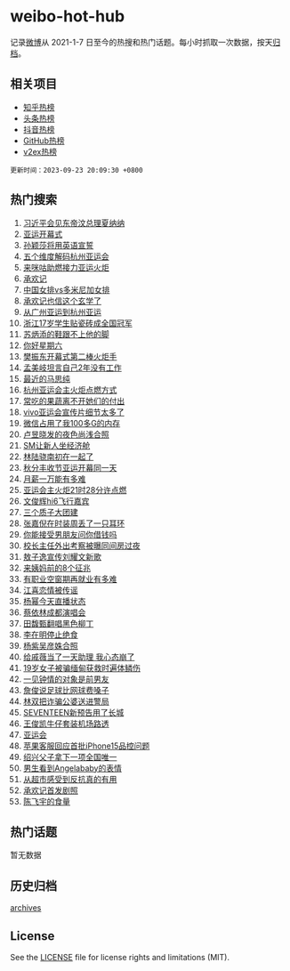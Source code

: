 # weibo-hot-hub

记录[微博](https://www.weibo.com)从 2021-1-7 日至今的热搜和热门话题。每小时抓取一次数据，按天[归档](archives)。

## 相关项目

- [知乎热榜](https://github.com/lonnyzhang423/zhihu-hot-hub)
- [头条热榜](https://github.com/lonnyzhang423/toutiao-hot-hub)
- [抖音热榜](https://github.com/lonnyzhang423/douyin-hot-hub)
- [GitHub热榜](https://github.com/lonnyzhang423/github-hot-hub)
- [v2ex热榜](https://github.com/lonnyzhang423/v2ex-hot-hub)


`更新时间：2023-09-23 20:09:30 +0800`

## 热门搜索

1. [习近平会见东帝汶总理夏纳纳](https://m.weibo.cn/search?containerid=100103type%3D1%26t%3D10%26q%3D%23%E4%B9%A0%E8%BF%91%E5%B9%B3%E4%BC%9A%E8%A7%81%E4%B8%9C%E5%B8%9D%E6%B1%B6%E6%80%BB%E7%90%86%E5%A4%8F%E7%BA%B3%E7%BA%B3%23&stream_entry_id=51&isnewpage=1&extparam=seat%3D1%26q%3D%2523%25E4%25B9%25A0%25E8%25BF%2591%25E5%25B9%25B3%25E4%25BC%259A%25E8%25A7%2581%25E4%25B8%259C%25E5%25B8%259D%25E6%25B1%25B6%25E6%2580%25BB%25E7%2590%2586%25E5%25A4%258F%25E7%25BA%25B3%25E7%25BA%25B3%2523%26dgr%3D0%26filter_type%3Drealtimehot%26pos%3D0%26c_type%3D51%26stream_entry_id%3D51%26cate%3D10103%26display_time%3D1695470964%26pre_seqid%3D169547096474108171144)
1. [亚运开幕式](https://m.weibo.cn/search?containerid=100103type%3D1%26t%3D10%26q%3D%23%E4%BA%9A%E8%BF%90%E5%BC%80%E5%B9%95%E5%BC%8F%23&stream_entry_id=31&isnewpage=1&extparam=seat%3D1%26q%3D%2523%25E4%25BA%259A%25E8%25BF%2590%25E5%25BC%2580%25E5%25B9%2595%25E5%25BC%258F%2523%26dgr%3D0%26flag%3D4%26c_type%3D31%26realpos%3D1%26cate%3D5001%26filter_type%3Drealtimehot%26pos%3D0%26lcate%3D5001%26band_rank%3D1%26stream_entry_id%3D31%26display_time%3D1695470964%26pre_seqid%3D169547096474108171144)
1. [孙颖莎将用英语宣誓](https://m.weibo.cn/search?containerid=100103type%3D1%26t%3D10%26q%3D%23%E5%AD%99%E9%A2%96%E8%8E%8E%E5%B0%86%E7%94%A8%E8%8B%B1%E8%AF%AD%E5%AE%A3%E8%AA%93%23&stream_entry_id=31&isnewpage=1&extparam=seat%3D1%26q%3D%2523%25E5%25AD%2599%25E9%25A2%2596%25E8%258E%258E%25E5%25B0%2586%25E7%2594%25A8%25E8%258B%25B1%25E8%25AF%25AD%25E5%25AE%25A3%25E8%25AA%2593%2523%26dgr%3D0%26flag%3D2%26c_type%3D31%26realpos%3D2%26cate%3D5001%26filter_type%3Drealtimehot%26pos%3D1%26lcate%3D5001%26band_rank%3D2%26stream_entry_id%3D31%26display_time%3D1695470964%26pre_seqid%3D169547096474108171144)
1. [五个维度解码杭州亚运会](https://m.weibo.cn/search?containerid=100103type%3D1%26t%3D10%26q%3D%23%E4%BA%94%E4%B8%AA%E7%BB%B4%E5%BA%A6%E8%A7%A3%E7%A0%81%E6%9D%AD%E5%B7%9E%E4%BA%9A%E8%BF%90%E4%BC%9A%23&stream_entry_id=31&isnewpage=1&extparam=seat%3D1%26q%3D%2523%25E4%25BA%2594%25E4%25B8%25AA%25E7%25BB%25B4%25E5%25BA%25A6%25E8%25A7%25A3%25E7%25A0%2581%25E6%259D%25AD%25E5%25B7%259E%25E4%25BA%259A%25E8%25BF%2590%25E4%25BC%259A%2523%26dgr%3D0%26flag%3D0%26c_type%3D31%26realpos%3D3%26cate%3D5001%26filter_type%3Drealtimehot%26pos%3D2%26lcate%3D5001%26band_rank%3D3%26stream_entry_id%3D31%26display_time%3D1695470964%26pre_seqid%3D169547096474108171144)
1. [来咪咕助燃接力亚运火炬](https://m.weibo.cn/search?containerid=100103type%3D1%26t%3D10%26q%3D%23%E6%9D%A5%E5%92%AA%E5%92%95%E5%8A%A9%E7%87%83%E6%8E%A5%E5%8A%9B%E4%BA%9A%E8%BF%90%E7%81%AB%E7%82%AC%23&stream_entry_id=31&isnewpage=1&extparam=seat%3D1%26q%3D%2523%25E6%259D%25A5%25E5%2592%25AA%25E5%2592%2595%25E5%258A%25A9%25E7%2587%2583%25E6%258E%25A5%25E5%258A%259B%25E4%25BA%259A%25E8%25BF%2590%25E7%2581%25AB%25E7%2582%25AC%2523%26is_ad_pos%3D1%26adid%3D205138%26c_type%3D31%26band_rank%3D4%26cate%3D5001%26dgr%3D0%26stream_entry_id%3D31%26pos%3D3%26topic_ad%3D1%26filter_type%3Drealtimehot%26lcate%3D5001%26display_time%3D1695470964%26pre_seqid%3D169547096474108171144)
1. [承欢记](https://m.weibo.cn/search?containerid=100103type%3D1%26t%3D10%26q%3D%23%E6%89%BF%E6%AC%A2%E8%AE%B0%23&stream_entry_id=31&isnewpage=1&extparam=seat%3D1%26q%3D%2523%25E6%2589%25BF%25E6%25AC%25A2%25E8%25AE%25B0%2523%26dgr%3D0%26flag%3D0%26c_type%3D31%26realpos%3D4%26cate%3D5001%26filter_type%3Drealtimehot%26pos%3D4%26lcate%3D5001%26band_rank%3D4%26stream_entry_id%3D31%26display_time%3D1695470964%26pre_seqid%3D169547096474108171144)
1. [中国女排vs多米尼加女排](https://m.weibo.cn/search?containerid=100103type%3D1%26t%3D10%26q%3D%23%E4%B8%AD%E5%9B%BD%E5%A5%B3%E6%8E%92vs%E5%A4%9A%E7%B1%B3%E5%B0%BC%E5%8A%A0%E5%A5%B3%E6%8E%92%23&stream_entry_id=31&isnewpage=1&extparam=seat%3D1%26q%3D%2523%25E4%25B8%25AD%25E5%259B%25BD%25E5%25A5%25B3%25E6%258E%2592vs%25E5%25A4%259A%25E7%25B1%25B3%25E5%25B0%25BC%25E5%258A%25A0%25E5%25A5%25B3%25E6%258E%2592%2523%26dgr%3D0%26flag%3D1%26c_type%3D31%26realpos%3D5%26cate%3D5001%26filter_type%3Drealtimehot%26pos%3D5%26lcate%3D5001%26band_rank%3D5%26stream_entry_id%3D31%26display_time%3D1695470964%26pre_seqid%3D169547096474108171144)
1. [承欢记也信这个玄学了](https://m.weibo.cn/search?containerid=100103type%3D1%26t%3D10%26q%3D%23%E6%89%BF%E6%AC%A2%E8%AE%B0%E4%B9%9F%E4%BF%A1%E8%BF%99%E4%B8%AA%E7%8E%84%E5%AD%A6%E4%BA%86%23&stream_entry_id=31&isnewpage=1&extparam=seat%3D1%26q%3D%2523%25E6%2589%25BF%25E6%25AC%25A2%25E8%25AE%25B0%25E4%25B9%259F%25E4%25BF%25A1%25E8%25BF%2599%25E4%25B8%25AA%25E7%258E%2584%25E5%25AD%25A6%25E4%25BA%2586%2523%26dgr%3D0%26flag%3D1%26c_type%3D31%26realpos%3D6%26cate%3D5001%26filter_type%3Drealtimehot%26pos%3D6%26lcate%3D5001%26band_rank%3D6%26stream_entry_id%3D31%26display_time%3D1695470964%26pre_seqid%3D169547096474108171144)
1. [从广州亚运到杭州亚运](https://m.weibo.cn/search?containerid=100103type%3D1%26t%3D10%26q%3D%23%E4%BB%8E%E5%B9%BF%E5%B7%9E%E4%BA%9A%E8%BF%90%E5%88%B0%E6%9D%AD%E5%B7%9E%E4%BA%9A%E8%BF%90%23&stream_entry_id=31&isnewpage=1&extparam=seat%3D1%26q%3D%2523%25E4%25BB%258E%25E5%25B9%25BF%25E5%25B7%259E%25E4%25BA%259A%25E8%25BF%2590%25E5%2588%25B0%25E6%259D%25AD%25E5%25B7%259E%25E4%25BA%259A%25E8%25BF%2590%2523%26is_ad_pos%3D1%26adid%3D204709%26c_type%3D31%26band_rank%3D7%26cate%3D5001%26dgr%3D0%26stream_entry_id%3D31%26pos%3D7%26topic_ad%3D1%26filter_type%3Drealtimehot%26lcate%3D5001%26display_time%3D1695470964%26pre_seqid%3D169547096474108171144)
1. [浙江17岁学生贴瓷砖成全国冠军](https://m.weibo.cn/search?containerid=100103type%3D1%26t%3D10%26q%3D%23%E6%B5%99%E6%B1%9F17%E5%B2%81%E5%AD%A6%E7%94%9F%E8%B4%B4%E7%93%B7%E7%A0%96%E6%88%90%E5%85%A8%E5%9B%BD%E5%86%A0%E5%86%9B%23&stream_entry_id=31&isnewpage=1&extparam=seat%3D1%26q%3D%2523%25E6%25B5%2599%25E6%25B1%259F17%25E5%25B2%2581%25E5%25AD%25A6%25E7%2594%259F%25E8%25B4%25B4%25E7%2593%25B7%25E7%25A0%2596%25E6%2588%2590%25E5%2585%25A8%25E5%259B%25BD%25E5%2586%25A0%25E5%2586%259B%2523%26dgr%3D0%26flag%3D32768%26c_type%3D31%26realpos%3D7%26cate%3D5001%26filter_type%3Drealtimehot%26pos%3D8%26lcate%3D5001%26band_rank%3D7%26stream_entry_id%3D31%26display_time%3D1695470964%26pre_seqid%3D169547096474108171144)
1. [苏炳添的鞋跟不上他的脚](https://m.weibo.cn/search?containerid=100103type%3D1%26t%3D10%26q%3D%23%E8%8B%8F%E7%82%B3%E6%B7%BB%E7%9A%84%E9%9E%8B%E8%B7%9F%E4%B8%8D%E4%B8%8A%E4%BB%96%E7%9A%84%E8%84%9A%23&stream_entry_id=31&isnewpage=1&extparam=seat%3D1%26q%3D%2523%25E8%258B%258F%25E7%2582%25B3%25E6%25B7%25BB%25E7%259A%2584%25E9%259E%258B%25E8%25B7%259F%25E4%25B8%258D%25E4%25B8%258A%25E4%25BB%2596%25E7%259A%2584%25E8%2584%259A%2523%26dgr%3D0%26flag%3D0%26c_type%3D31%26realpos%3D8%26cate%3D5001%26filter_type%3Drealtimehot%26pos%3D9%26lcate%3D5001%26band_rank%3D8%26stream_entry_id%3D31%26display_time%3D1695470964%26pre_seqid%3D169547096474108171144)
1. [你好星期六](https://m.weibo.cn/search?containerid=100103type%3D1%26t%3D10%26q%3D%E4%BD%A0%E5%A5%BD%E6%98%9F%E6%9C%9F%E5%85%AD&stream_entry_id=31&isnewpage=1&extparam=seat%3D1%26q%3D%25E4%25BD%25A0%25E5%25A5%25BD%25E6%2598%259F%25E6%259C%259F%25E5%2585%25AD%26dgr%3D0%26flag%3D1%26c_type%3D31%26realpos%3D9%26cate%3D5001%26filter_type%3Drealtimehot%26pos%3D10%26lcate%3D5001%26band_rank%3D9%26stream_entry_id%3D31%26display_time%3D1695470964%26pre_seqid%3D169547096474108171144)
1. [樊振东开幕式第二棒火炬手](https://m.weibo.cn/search?containerid=100103type%3D1%26t%3D10%26q%3D%23%E6%A8%8A%E6%8C%AF%E4%B8%9C%E5%BC%80%E5%B9%95%E5%BC%8F%E7%AC%AC%E4%BA%8C%E6%A3%92%E7%81%AB%E7%82%AC%E6%89%8B%23&stream_entry_id=31&isnewpage=1&extparam=seat%3D1%26q%3D%2523%25E6%25A8%258A%25E6%258C%25AF%25E4%25B8%259C%25E5%25BC%2580%25E5%25B9%2595%25E5%25BC%258F%25E7%25AC%25AC%25E4%25BA%258C%25E6%25A3%2592%25E7%2581%25AB%25E7%2582%25AC%25E6%2589%258B%2523%26dgr%3D0%26flag%3D0%26c_type%3D31%26realpos%3D10%26cate%3D5001%26filter_type%3Drealtimehot%26pos%3D11%26lcate%3D5001%26band_rank%3D10%26stream_entry_id%3D31%26display_time%3D1695470964%26pre_seqid%3D169547096474108171144)
1. [孟美岐坦言自己2年没有工作](https://m.weibo.cn/search?containerid=100103type%3D1%26t%3D10%26q%3D%23%E5%AD%9F%E7%BE%8E%E5%B2%90%E5%9D%A6%E8%A8%80%E8%87%AA%E5%B7%B12%E5%B9%B4%E6%B2%A1%E6%9C%89%E5%B7%A5%E4%BD%9C%23&stream_entry_id=31&isnewpage=1&extparam=seat%3D1%26q%3D%2523%25E5%25AD%259F%25E7%25BE%258E%25E5%25B2%2590%25E5%259D%25A6%25E8%25A8%2580%25E8%2587%25AA%25E5%25B7%25B12%25E5%25B9%25B4%25E6%25B2%25A1%25E6%259C%2589%25E5%25B7%25A5%25E4%25BD%259C%2523%26dgr%3D0%26flag%3D2%26c_type%3D31%26realpos%3D11%26cate%3D5001%26filter_type%3Drealtimehot%26pos%3D12%26lcate%3D5001%26band_rank%3D11%26stream_entry_id%3D31%26display_time%3D1695470964%26pre_seqid%3D169547096474108171144)
1. [最近的马思纯](https://m.weibo.cn/search?containerid=100103type%3D1%26t%3D10%26q%3D%23%E6%9C%80%E8%BF%91%E7%9A%84%E9%A9%AC%E6%80%9D%E7%BA%AF%23&stream_entry_id=31&isnewpage=1&extparam=seat%3D1%26q%3D%2523%25E6%259C%2580%25E8%25BF%2591%25E7%259A%2584%25E9%25A9%25AC%25E6%2580%259D%25E7%25BA%25AF%2523%26dgr%3D0%26flag%3D1%26c_type%3D31%26realpos%3D12%26cate%3D5001%26filter_type%3Drealtimehot%26pos%3D13%26lcate%3D5001%26band_rank%3D12%26stream_entry_id%3D31%26display_time%3D1695470964%26pre_seqid%3D169547096474108171144)
1. [杭州亚运会主火炬点燃方式](https://m.weibo.cn/search?containerid=100103type%3D1%26t%3D10%26q%3D%23%E6%9D%AD%E5%B7%9E%E4%BA%9A%E8%BF%90%E4%BC%9A%E4%B8%BB%E7%81%AB%E7%82%AC%E7%82%B9%E7%87%83%E6%96%B9%E5%BC%8F%23&stream_entry_id=31&isnewpage=1&extparam=seat%3D1%26q%3D%2523%25E6%259D%25AD%25E5%25B7%259E%25E4%25BA%259A%25E8%25BF%2590%25E4%25BC%259A%25E4%25B8%25BB%25E7%2581%25AB%25E7%2582%25AC%25E7%2582%25B9%25E7%2587%2583%25E6%2596%25B9%25E5%25BC%258F%2523%26dgr%3D0%26flag%3D0%26c_type%3D31%26realpos%3D13%26cate%3D5001%26filter_type%3Drealtimehot%26pos%3D14%26lcate%3D5001%26band_rank%3D13%26stream_entry_id%3D31%26display_time%3D1695470964%26pre_seqid%3D169547096474108171144)
1. [常吃的果蔬离不开她们的付出](https://m.weibo.cn/search?containerid=100103type%3D1%26t%3D10%26q%3D%23%E5%B8%B8%E5%90%83%E7%9A%84%E6%9E%9C%E8%94%AC%E7%A6%BB%E4%B8%8D%E5%BC%80%E5%A5%B9%E4%BB%AC%E7%9A%84%E4%BB%98%E5%87%BA%23&stream_entry_id=31&isnewpage=1&extparam=seat%3D1%26q%3D%2523%25E5%25B8%25B8%25E5%2590%2583%25E7%259A%2584%25E6%259E%259C%25E8%2594%25AC%25E7%25A6%25BB%25E4%25B8%258D%25E5%25BC%2580%25E5%25A5%25B9%25E4%25BB%25AC%25E7%259A%2584%25E4%25BB%2598%25E5%2587%25BA%2523%26dgr%3D0%26flag%3D32768%26c_type%3D31%26realpos%3D14%26cate%3D5001%26filter_type%3Drealtimehot%26pos%3D15%26lcate%3D5001%26band_rank%3D14%26stream_entry_id%3D31%26display_time%3D1695470964%26pre_seqid%3D169547096474108171144)
1. [vivo亚运会宣传片细节太多了](https://m.weibo.cn/search?containerid=100103type%3D1%26t%3D10%26q%3D%23vivo%E4%BA%9A%E8%BF%90%E4%BC%9A%E5%AE%A3%E4%BC%A0%E7%89%87%E7%BB%86%E8%8A%82%E5%A4%AA%E5%A4%9A%E4%BA%86%23&stream_entry_id=31&isnewpage=1&extparam=seat%3D1%26q%3D%2523vivo%25E4%25BA%259A%25E8%25BF%2590%25E4%25BC%259A%25E5%25AE%25A3%25E4%25BC%25A0%25E7%2589%2587%25E7%25BB%2586%25E8%258A%2582%25E5%25A4%25AA%25E5%25A4%259A%25E4%25BA%2586%2523%26dgr%3D0%26flag%3D0%26adid%3D205442%26c_type%3D31%26realpos%3D15%26cate%3D5001%26filter_type%3Drealtimehot%26pos%3D16%26lcate%3D5001%26band_rank%3D15%26stream_entry_id%3D31%26display_time%3D1695470964%26pre_seqid%3D169547096474108171144)
1. [微信占用了我100多G的内存](https://m.weibo.cn/search?containerid=100103type%3D1%26t%3D10%26q%3D%23%E5%BE%AE%E4%BF%A1%E5%8D%A0%E7%94%A8%E4%BA%86%E6%88%91100%E5%A4%9AG%E7%9A%84%E5%86%85%E5%AD%98%23&stream_entry_id=31&isnewpage=1&extparam=seat%3D1%26q%3D%2523%25E5%25BE%25AE%25E4%25BF%25A1%25E5%258D%25A0%25E7%2594%25A8%25E4%25BA%2586%25E6%2588%2591100%25E5%25A4%259AG%25E7%259A%2584%25E5%2586%2585%25E5%25AD%2598%2523%26dgr%3D0%26flag%3D0%26c_type%3D31%26realpos%3D16%26cate%3D5001%26filter_type%3Drealtimehot%26pos%3D17%26lcate%3D5001%26band_rank%3D16%26stream_entry_id%3D31%26display_time%3D1695470964%26pre_seqid%3D169547096474108171144)
1. [卢昱晓发的夜色尚浅合照](https://m.weibo.cn/search?containerid=100103type%3D1%26t%3D10%26q%3D%E5%8D%A2%E6%98%B1%E6%99%93%E5%8F%91%E7%9A%84%E5%A4%9C%E8%89%B2%E5%B0%9A%E6%B5%85%E5%90%88%E7%85%A7&stream_entry_id=31&isnewpage=1&extparam=seat%3D1%26q%3D%25E5%258D%25A2%25E6%2598%25B1%25E6%2599%2593%25E5%258F%2591%25E7%259A%2584%25E5%25A4%259C%25E8%2589%25B2%25E5%25B0%259A%25E6%25B5%2585%25E5%2590%2588%25E7%2585%25A7%26dgr%3D0%26flag%3D1%26c_type%3D31%26realpos%3D17%26cate%3D5001%26filter_type%3Drealtimehot%26pos%3D18%26lcate%3D5001%26band_rank%3D17%26stream_entry_id%3D31%26display_time%3D1695470964%26pre_seqid%3D169547096474108171144)
1. [SM让新人坐经济舱](https://m.weibo.cn/search?containerid=100103type%3D1%26t%3D10%26q%3D%23SM%E8%AE%A9%E6%96%B0%E4%BA%BA%E5%9D%90%E7%BB%8F%E6%B5%8E%E8%88%B1%23&stream_entry_id=31&isnewpage=1&extparam=seat%3D1%26q%3D%2523SM%25E8%25AE%25A9%25E6%2596%25B0%25E4%25BA%25BA%25E5%259D%2590%25E7%25BB%258F%25E6%25B5%258E%25E8%2588%25B1%2523%26dgr%3D0%26flag%3D2%26c_type%3D31%26realpos%3D18%26cate%3D5001%26filter_type%3Drealtimehot%26pos%3D19%26lcate%3D5001%26band_rank%3D18%26stream_entry_id%3D31%26display_time%3D1695470964%26pre_seqid%3D169547096474108171144)
1. [林陆骁南初在一起了](https://m.weibo.cn/search?containerid=100103type%3D1%26t%3D10%26q%3D%23%E6%9E%97%E9%99%86%E9%AA%81%E5%8D%97%E5%88%9D%E5%9C%A8%E4%B8%80%E8%B5%B7%E4%BA%86%23&stream_entry_id=31&isnewpage=1&extparam=seat%3D1%26q%3D%2523%25E6%259E%2597%25E9%2599%2586%25E9%25AA%2581%25E5%258D%2597%25E5%2588%259D%25E5%259C%25A8%25E4%25B8%2580%25E8%25B5%25B7%25E4%25BA%2586%2523%26dgr%3D0%26flag%3D1%26c_type%3D31%26realpos%3D19%26cate%3D5001%26filter_type%3Drealtimehot%26pos%3D20%26lcate%3D5001%26band_rank%3D19%26stream_entry_id%3D31%26display_time%3D1695470964%26pre_seqid%3D169547096474108171144)
1. [秋分丰收节亚运开幕同一天](https://m.weibo.cn/search?containerid=100103type%3D1%26t%3D10%26q%3D%23%E7%A7%8B%E5%88%86%E4%B8%B0%E6%94%B6%E8%8A%82%E4%BA%9A%E8%BF%90%E5%BC%80%E5%B9%95%E5%90%8C%E4%B8%80%E5%A4%A9%23&stream_entry_id=31&isnewpage=1&extparam=seat%3D1%26q%3D%2523%25E7%25A7%258B%25E5%2588%2586%25E4%25B8%25B0%25E6%2594%25B6%25E8%258A%2582%25E4%25BA%259A%25E8%25BF%2590%25E5%25BC%2580%25E5%25B9%2595%25E5%2590%258C%25E4%25B8%2580%25E5%25A4%25A9%2523%26dgr%3D0%26flag%3D0%26c_type%3D31%26realpos%3D20%26cate%3D5001%26filter_type%3Drealtimehot%26pos%3D21%26lcate%3D5001%26band_rank%3D20%26stream_entry_id%3D31%26display_time%3D1695470964%26pre_seqid%3D169547096474108171144)
1. [月薪一万能有多难](https://m.weibo.cn/search?containerid=100103type%3D1%26t%3D10%26q%3D%23%E6%9C%88%E8%96%AA%E4%B8%80%E4%B8%87%E8%83%BD%E6%9C%89%E5%A4%9A%E9%9A%BE%23&stream_entry_id=31&isnewpage=1&extparam=seat%3D1%26q%3D%2523%25E6%259C%2588%25E8%2596%25AA%25E4%25B8%2580%25E4%25B8%2587%25E8%2583%25BD%25E6%259C%2589%25E5%25A4%259A%25E9%259A%25BE%2523%26dgr%3D0%26flag%3D0%26c_type%3D31%26realpos%3D21%26cate%3D5001%26filter_type%3Drealtimehot%26pos%3D22%26lcate%3D5001%26band_rank%3D21%26stream_entry_id%3D31%26display_time%3D1695470964%26pre_seqid%3D169547096474108171144)
1. [亚运会主火炬21时28分许点燃](https://m.weibo.cn/search?containerid=100103type%3D1%26t%3D10%26q%3D%23%E4%BA%9A%E8%BF%90%E4%BC%9A%E4%B8%BB%E7%81%AB%E7%82%AC21%E6%97%B628%E5%88%86%E8%AE%B8%E7%82%B9%E7%87%83%23&stream_entry_id=31&isnewpage=1&extparam=seat%3D1%26q%3D%2523%25E4%25BA%259A%25E8%25BF%2590%25E4%25BC%259A%25E4%25B8%25BB%25E7%2581%25AB%25E7%2582%25AC21%25E6%2597%25B628%25E5%2588%2586%25E8%25AE%25B8%25E7%2582%25B9%25E7%2587%2583%2523%26dgr%3D0%26flag%3D0%26c_type%3D31%26realpos%3D22%26cate%3D5001%26filter_type%3Drealtimehot%26pos%3D23%26lcate%3D5001%26band_rank%3D22%26stream_entry_id%3D31%26display_time%3D1695470964%26pre_seqid%3D169547096474108171144)
1. [文俊辉hi6飞行嘉宾](https://m.weibo.cn/search?containerid=100103type%3D1%26t%3D10%26q%3D%23%E6%96%87%E4%BF%8A%E8%BE%89hi6%E9%A3%9E%E8%A1%8C%E5%98%89%E5%AE%BE%23&stream_entry_id=31&isnewpage=1&extparam=seat%3D1%26q%3D%2523%25E6%2596%2587%25E4%25BF%258A%25E8%25BE%2589hi6%25E9%25A3%259E%25E8%25A1%258C%25E5%2598%2589%25E5%25AE%25BE%2523%26dgr%3D0%26flag%3D1%26c_type%3D31%26realpos%3D23%26cate%3D5001%26filter_type%3Drealtimehot%26pos%3D24%26lcate%3D5001%26band_rank%3D23%26stream_entry_id%3D31%26display_time%3D1695470964%26pre_seqid%3D169547096474108171144)
1. [三个质子大团建](https://m.weibo.cn/search?containerid=100103type%3D1%26t%3D10%26q%3D%E4%B8%89%E4%B8%AA%E8%B4%A8%E5%AD%90%E5%A4%A7%E5%9B%A2%E5%BB%BA&stream_entry_id=31&isnewpage=1&extparam=seat%3D1%26q%3D%25E4%25B8%2589%25E4%25B8%25AA%25E8%25B4%25A8%25E5%25AD%2590%25E5%25A4%25A7%25E5%259B%25A2%25E5%25BB%25BA%26dgr%3D0%26flag%3D1%26c_type%3D31%26realpos%3D24%26cate%3D5001%26filter_type%3Drealtimehot%26pos%3D25%26lcate%3D5001%26band_rank%3D24%26stream_entry_id%3D31%26display_time%3D1695470964%26pre_seqid%3D169547096474108171144)
1. [张嘉倪在时装周丢了一只耳环](https://m.weibo.cn/search?containerid=100103type%3D1%26t%3D10%26q%3D%23%E5%BC%A0%E5%98%89%E5%80%AA%E5%9C%A8%E6%97%B6%E8%A3%85%E5%91%A8%E4%B8%A2%E4%BA%86%E4%B8%80%E5%8F%AA%E8%80%B3%E7%8E%AF%23&stream_entry_id=31&isnewpage=1&extparam=seat%3D1%26q%3D%2523%25E5%25BC%25A0%25E5%2598%2589%25E5%2580%25AA%25E5%259C%25A8%25E6%2597%25B6%25E8%25A3%2585%25E5%2591%25A8%25E4%25B8%25A2%25E4%25BA%2586%25E4%25B8%2580%25E5%258F%25AA%25E8%2580%25B3%25E7%258E%25AF%2523%26dgr%3D0%26flag%3D1%26c_type%3D31%26realpos%3D25%26cate%3D5001%26filter_type%3Drealtimehot%26pos%3D26%26lcate%3D5001%26band_rank%3D25%26stream_entry_id%3D31%26display_time%3D1695470964%26pre_seqid%3D169547096474108171144)
1. [你能接受男朋友问你借钱吗](https://m.weibo.cn/search?containerid=100103type%3D1%26t%3D10%26q%3D%23%E4%BD%A0%E8%83%BD%E6%8E%A5%E5%8F%97%E7%94%B7%E6%9C%8B%E5%8F%8B%E9%97%AE%E4%BD%A0%E5%80%9F%E9%92%B1%E5%90%97%23&stream_entry_id=31&isnewpage=1&extparam=seat%3D1%26q%3D%2523%25E4%25BD%25A0%25E8%2583%25BD%25E6%258E%25A5%25E5%258F%2597%25E7%2594%25B7%25E6%259C%258B%25E5%258F%258B%25E9%2597%25AE%25E4%25BD%25A0%25E5%2580%259F%25E9%2592%25B1%25E5%2590%2597%2523%26dgr%3D0%26flag%3D0%26c_type%3D31%26realpos%3D26%26cate%3D5001%26filter_type%3Drealtimehot%26pos%3D27%26lcate%3D5001%26band_rank%3D26%26stream_entry_id%3D31%26display_time%3D1695470964%26pre_seqid%3D169547096474108171144)
1. [校长主任外出考察被曝同间房过夜](https://m.weibo.cn/search?containerid=100103type%3D1%26t%3D10%26q%3D%23%E6%A0%A1%E9%95%BF%E4%B8%BB%E4%BB%BB%E5%A4%96%E5%87%BA%E8%80%83%E5%AF%9F%E8%A2%AB%E6%9B%9D%E5%90%8C%E9%97%B4%E6%88%BF%E8%BF%87%E5%A4%9C%23&stream_entry_id=31&isnewpage=1&extparam=seat%3D1%26q%3D%2523%25E6%25A0%25A1%25E9%2595%25BF%25E4%25B8%25BB%25E4%25BB%25BB%25E5%25A4%2596%25E5%2587%25BA%25E8%2580%2583%25E5%25AF%259F%25E8%25A2%25AB%25E6%259B%259D%25E5%2590%258C%25E9%2597%25B4%25E6%2588%25BF%25E8%25BF%2587%25E5%25A4%259C%2523%26dgr%3D0%26flag%3D1%26c_type%3D31%26realpos%3D27%26cate%3D5001%26filter_type%3Drealtimehot%26pos%3D28%26lcate%3D5001%26band_rank%3D27%26stream_entry_id%3D31%26display_time%3D1695470964%26pre_seqid%3D169547096474108171144)
1. [敖子逸宣传刘耀文新歌](https://m.weibo.cn/search?containerid=100103type%3D1%26t%3D10%26q%3D%23%E6%95%96%E5%AD%90%E9%80%B8%E5%AE%A3%E4%BC%A0%E5%88%98%E8%80%80%E6%96%87%E6%96%B0%E6%AD%8C%23&stream_entry_id=31&isnewpage=1&extparam=seat%3D1%26q%3D%2523%25E6%2595%2596%25E5%25AD%2590%25E9%2580%25B8%25E5%25AE%25A3%25E4%25BC%25A0%25E5%2588%2598%25E8%2580%2580%25E6%2596%2587%25E6%2596%25B0%25E6%25AD%258C%2523%26dgr%3D0%26flag%3D1%26c_type%3D31%26realpos%3D28%26cate%3D5001%26filter_type%3Drealtimehot%26pos%3D29%26lcate%3D5001%26band_rank%3D28%26stream_entry_id%3D31%26display_time%3D1695470964%26pre_seqid%3D169547096474108171144)
1. [来姨妈前的8个征兆](https://m.weibo.cn/search?containerid=100103type%3D1%26t%3D10%26q%3D%23%E6%9D%A5%E5%A7%A8%E5%A6%88%E5%89%8D%E7%9A%848%E4%B8%AA%E5%BE%81%E5%85%86%23&stream_entry_id=31&isnewpage=1&extparam=seat%3D1%26q%3D%2523%25E6%259D%25A5%25E5%25A7%25A8%25E5%25A6%2588%25E5%2589%258D%25E7%259A%25848%25E4%25B8%25AA%25E5%25BE%2581%25E5%2585%2586%2523%26dgr%3D0%26flag%3D0%26c_type%3D31%26realpos%3D29%26cate%3D5001%26filter_type%3Drealtimehot%26pos%3D30%26lcate%3D5001%26band_rank%3D29%26stream_entry_id%3D31%26display_time%3D1695470964%26pre_seqid%3D169547096474108171144)
1. [有职业空窗期再就业有多难](https://m.weibo.cn/search?containerid=100103type%3D1%26t%3D10%26q%3D%23%E6%9C%89%E8%81%8C%E4%B8%9A%E7%A9%BA%E7%AA%97%E6%9C%9F%E5%86%8D%E5%B0%B1%E4%B8%9A%E6%9C%89%E5%A4%9A%E9%9A%BE%23&stream_entry_id=31&isnewpage=1&extparam=seat%3D1%26q%3D%2523%25E6%259C%2589%25E8%2581%258C%25E4%25B8%259A%25E7%25A9%25BA%25E7%25AA%2597%25E6%259C%259F%25E5%2586%258D%25E5%25B0%25B1%25E4%25B8%259A%25E6%259C%2589%25E5%25A4%259A%25E9%259A%25BE%2523%26dgr%3D0%26flag%3D1%26c_type%3D31%26realpos%3D30%26cate%3D5001%26filter_type%3Drealtimehot%26pos%3D31%26lcate%3D5001%26band_rank%3D30%26stream_entry_id%3D31%26display_time%3D1695470964%26pre_seqid%3D169547096474108171144)
1. [江喜恋情被传谣](https://m.weibo.cn/search?containerid=100103type%3D1%26t%3D10%26q%3D%23%E6%B1%9F%E5%96%9C%E6%81%8B%E6%83%85%E8%A2%AB%E4%BC%A0%E8%B0%A3%23&stream_entry_id=31&isnewpage=1&extparam=seat%3D1%26q%3D%2523%25E6%25B1%259F%25E5%2596%259C%25E6%2581%258B%25E6%2583%2585%25E8%25A2%25AB%25E4%25BC%25A0%25E8%25B0%25A3%2523%26dgr%3D0%26flag%3D1%26c_type%3D31%26realpos%3D31%26cate%3D5001%26filter_type%3Drealtimehot%26pos%3D32%26lcate%3D5001%26band_rank%3D31%26stream_entry_id%3D31%26display_time%3D1695470964%26pre_seqid%3D169547096474108171144)
1. [杨幂今天直播状态](https://m.weibo.cn/search?containerid=100103type%3D1%26t%3D10%26q%3D%23%E6%9D%A8%E5%B9%82%E4%BB%8A%E5%A4%A9%E7%9B%B4%E6%92%AD%E7%8A%B6%E6%80%81%23&stream_entry_id=31&isnewpage=1&extparam=seat%3D1%26q%3D%2523%25E6%259D%25A8%25E5%25B9%2582%25E4%25BB%258A%25E5%25A4%25A9%25E7%259B%25B4%25E6%2592%25AD%25E7%258A%25B6%25E6%2580%2581%2523%26dgr%3D0%26flag%3D1%26c_type%3D31%26realpos%3D32%26cate%3D5001%26filter_type%3Drealtimehot%26pos%3D33%26lcate%3D5001%26band_rank%3D32%26stream_entry_id%3D31%26display_time%3D1695470964%26pre_seqid%3D169547096474108171144)
1. [蔡依林成都演唱会](https://m.weibo.cn/search?containerid=100103type%3D1%26t%3D10%26q%3D%23%E8%94%A1%E4%BE%9D%E6%9E%97%E6%88%90%E9%83%BD%E6%BC%94%E5%94%B1%E4%BC%9A%23&stream_entry_id=31&isnewpage=1&extparam=seat%3D1%26q%3D%2523%25E8%2594%25A1%25E4%25BE%259D%25E6%259E%2597%25E6%2588%2590%25E9%2583%25BD%25E6%25BC%2594%25E5%2594%25B1%25E4%25BC%259A%2523%26dgr%3D0%26flag%3D1%26c_type%3D31%26realpos%3D33%26cate%3D5001%26filter_type%3Drealtimehot%26pos%3D34%26lcate%3D5001%26band_rank%3D33%26stream_entry_id%3D31%26display_time%3D1695470964%26pre_seqid%3D169547096474108171144)
1. [田馥甄翻唱黑色柳丁](https://m.weibo.cn/search?containerid=100103type%3D1%26t%3D10%26q%3D%E7%94%B0%E9%A6%A5%E7%94%84%E7%BF%BB%E5%94%B1%E9%BB%91%E8%89%B2%E6%9F%B3%E4%B8%81&stream_entry_id=31&isnewpage=1&extparam=seat%3D1%26q%3D%25E7%2594%25B0%25E9%25A6%25A5%25E7%2594%2584%25E7%25BF%25BB%25E5%2594%25B1%25E9%25BB%2591%25E8%2589%25B2%25E6%259F%25B3%25E4%25B8%2581%26dgr%3D0%26flag%3D1%26c_type%3D31%26realpos%3D34%26cate%3D5001%26filter_type%3Drealtimehot%26pos%3D35%26lcate%3D5001%26band_rank%3D34%26stream_entry_id%3D31%26display_time%3D1695470964%26pre_seqid%3D169547096474108171144)
1. [李在明停止绝食](https://m.weibo.cn/search?containerid=100103type%3D1%26t%3D10%26q%3D%23%E6%9D%8E%E5%9C%A8%E6%98%8E%E5%81%9C%E6%AD%A2%E7%BB%9D%E9%A3%9F%23&stream_entry_id=31&isnewpage=1&extparam=seat%3D1%26q%3D%2523%25E6%259D%258E%25E5%259C%25A8%25E6%2598%258E%25E5%2581%259C%25E6%25AD%25A2%25E7%25BB%259D%25E9%25A3%259F%2523%26dgr%3D0%26flag%3D0%26c_type%3D31%26realpos%3D35%26cate%3D5001%26filter_type%3Drealtimehot%26pos%3D36%26lcate%3D5001%26band_rank%3D35%26stream_entry_id%3D31%26display_time%3D1695470964%26pre_seqid%3D169547096474108171144)
1. [杨紫吴彦姝合照](https://m.weibo.cn/search?containerid=100103type%3D1%26t%3D10%26q%3D%23%E6%9D%A8%E7%B4%AB%E5%90%B4%E5%BD%A6%E5%A7%9D%E5%90%88%E7%85%A7%23&stream_entry_id=31&isnewpage=1&extparam=seat%3D1%26q%3D%2523%25E6%259D%25A8%25E7%25B4%25AB%25E5%2590%25B4%25E5%25BD%25A6%25E5%25A7%259D%25E5%2590%2588%25E7%2585%25A7%2523%26dgr%3D0%26flag%3D1%26c_type%3D31%26realpos%3D36%26cate%3D5001%26filter_type%3Drealtimehot%26pos%3D37%26lcate%3D5001%26band_rank%3D36%26stream_entry_id%3D31%26display_time%3D1695470964%26pre_seqid%3D169547096474108171144)
1. [给戚薇当了一天助理 我心态崩了](https://m.weibo.cn/search?containerid=100103type%3D1%26t%3D10%26q%3D%E7%BB%99%E6%88%9A%E8%96%87%E5%BD%93%E4%BA%86%E4%B8%80%E5%A4%A9%E5%8A%A9%E7%90%86+%E6%88%91%E5%BF%83%E6%80%81%E5%B4%A9%E4%BA%86&stream_entry_id=31&isnewpage=1&extparam=seat%3D1%26q%3D%25E7%25BB%2599%25E6%2588%259A%25E8%2596%2587%25E5%25BD%2593%25E4%25BA%2586%25E4%25B8%2580%25E5%25A4%25A9%25E5%258A%25A9%25E7%2590%2586%2520%25E6%2588%2591%25E5%25BF%2583%25E6%2580%2581%25E5%25B4%25A9%25E4%25BA%2586%26dgr%3D0%26flag%3D0%26c_type%3D31%26realpos%3D37%26cate%3D5001%26filter_type%3Drealtimehot%26pos%3D38%26lcate%3D5001%26band_rank%3D37%26stream_entry_id%3D31%26display_time%3D1695470964%26pre_seqid%3D169547096474108171144)
1. [19岁女子被骗缅甸获救时遍体鳞伤](https://m.weibo.cn/search?containerid=100103type%3D1%26t%3D10%26q%3D%2319%E5%B2%81%E5%A5%B3%E5%AD%90%E8%A2%AB%E9%AA%97%E7%BC%85%E7%94%B8%E8%8E%B7%E6%95%91%E6%97%B6%E9%81%8D%E4%BD%93%E9%B3%9E%E4%BC%A4%23&stream_entry_id=31&isnewpage=1&extparam=seat%3D1%26q%3D%252319%25E5%25B2%2581%25E5%25A5%25B3%25E5%25AD%2590%25E8%25A2%25AB%25E9%25AA%2597%25E7%25BC%2585%25E7%2594%25B8%25E8%258E%25B7%25E6%2595%2591%25E6%2597%25B6%25E9%2581%258D%25E4%25BD%2593%25E9%25B3%259E%25E4%25BC%25A4%2523%26dgr%3D0%26flag%3D0%26c_type%3D31%26realpos%3D38%26cate%3D5001%26filter_type%3Drealtimehot%26pos%3D39%26lcate%3D5001%26band_rank%3D38%26stream_entry_id%3D31%26display_time%3D1695470964%26pre_seqid%3D169547096474108171144)
1. [一见钟情的对象是前男友](https://m.weibo.cn/search?containerid=100103type%3D1%26t%3D10%26q%3D%23%E4%B8%80%E8%A7%81%E9%92%9F%E6%83%85%E7%9A%84%E5%AF%B9%E8%B1%A1%E6%98%AF%E5%89%8D%E7%94%B7%E5%8F%8B%23&stream_entry_id=31&isnewpage=1&extparam=seat%3D1%26q%3D%2523%25E4%25B8%2580%25E8%25A7%2581%25E9%2592%259F%25E6%2583%2585%25E7%259A%2584%25E5%25AF%25B9%25E8%25B1%25A1%25E6%2598%25AF%25E5%2589%258D%25E7%2594%25B7%25E5%258F%258B%2523%26dgr%3D0%26flag%3D0%26c_type%3D31%26realpos%3D39%26cate%3D5001%26filter_type%3Drealtimehot%26pos%3D40%26lcate%3D5001%26band_rank%3D39%26stream_entry_id%3D31%26display_time%3D1695470964%26pre_seqid%3D169547096474108171144)
1. [詹俊说足球比网球费嗓子](https://m.weibo.cn/search?containerid=100103type%3D1%26t%3D10%26q%3D%23%E8%A9%B9%E4%BF%8A%E8%AF%B4%E8%B6%B3%E7%90%83%E6%AF%94%E7%BD%91%E7%90%83%E8%B4%B9%E5%97%93%E5%AD%90%23&stream_entry_id=31&isnewpage=1&extparam=seat%3D1%26q%3D%2523%25E8%25A9%25B9%25E4%25BF%258A%25E8%25AF%25B4%25E8%25B6%25B3%25E7%2590%2583%25E6%25AF%2594%25E7%25BD%2591%25E7%2590%2583%25E8%25B4%25B9%25E5%2597%2593%25E5%25AD%2590%2523%26dgr%3D0%26flag%3D1%26c_type%3D31%26realpos%3D40%26cate%3D5001%26filter_type%3Drealtimehot%26pos%3D41%26lcate%3D5001%26band_rank%3D40%26stream_entry_id%3D31%26display_time%3D1695470964%26pre_seqid%3D169547096474108171144)
1. [林双把诈骗公婆送进警局](https://m.weibo.cn/search?containerid=100103type%3D1%26t%3D10%26q%3D%23%E6%9E%97%E5%8F%8C%E6%8A%8A%E8%AF%88%E9%AA%97%E5%85%AC%E5%A9%86%E9%80%81%E8%BF%9B%E8%AD%A6%E5%B1%80%23&stream_entry_id=31&isnewpage=1&extparam=seat%3D1%26q%3D%2523%25E6%259E%2597%25E5%258F%258C%25E6%258A%258A%25E8%25AF%2588%25E9%25AA%2597%25E5%2585%25AC%25E5%25A9%2586%25E9%2580%2581%25E8%25BF%259B%25E8%25AD%25A6%25E5%25B1%2580%2523%26dgr%3D0%26flag%3D0%26c_type%3D31%26realpos%3D41%26cate%3D5001%26filter_type%3Drealtimehot%26pos%3D42%26lcate%3D5001%26band_rank%3D41%26stream_entry_id%3D31%26display_time%3D1695470964%26pre_seqid%3D169547096474108171144)
1. [SEVENTEEN新预告用了长城](https://m.weibo.cn/search?containerid=100103type%3D1%26t%3D10%26q%3D%23SEVENTEEN%E6%96%B0%E9%A2%84%E5%91%8A%E7%94%A8%E4%BA%86%E9%95%BF%E5%9F%8E%23&stream_entry_id=31&isnewpage=1&extparam=seat%3D1%26q%3D%2523SEVENTEEN%25E6%2596%25B0%25E9%25A2%2584%25E5%2591%258A%25E7%2594%25A8%25E4%25BA%2586%25E9%2595%25BF%25E5%259F%258E%2523%26dgr%3D0%26flag%3D0%26c_type%3D31%26realpos%3D42%26cate%3D5001%26filter_type%3Drealtimehot%26pos%3D43%26lcate%3D5001%26band_rank%3D42%26stream_entry_id%3D31%26display_time%3D1695470964%26pre_seqid%3D169547096474108171144)
1. [王俊凯牛仔套装机场路透](https://m.weibo.cn/search?containerid=100103type%3D1%26t%3D10%26q%3D%23%E7%8E%8B%E4%BF%8A%E5%87%AF%E7%89%9B%E4%BB%94%E5%A5%97%E8%A3%85%E6%9C%BA%E5%9C%BA%E8%B7%AF%E9%80%8F%23&stream_entry_id=31&isnewpage=1&extparam=seat%3D1%26q%3D%2523%25E7%258E%258B%25E4%25BF%258A%25E5%2587%25AF%25E7%2589%259B%25E4%25BB%2594%25E5%25A5%2597%25E8%25A3%2585%25E6%259C%25BA%25E5%259C%25BA%25E8%25B7%25AF%25E9%2580%258F%2523%26dgr%3D0%26flag%3D0%26c_type%3D31%26realpos%3D43%26cate%3D5001%26filter_type%3Drealtimehot%26pos%3D44%26lcate%3D5001%26band_rank%3D43%26stream_entry_id%3D31%26display_time%3D1695470964%26pre_seqid%3D169547096474108171144)
1. [亚运会](https://m.weibo.cn/search?containerid=100103type%3D1%26t%3D10%26q%3D%E4%BA%9A%E8%BF%90%E4%BC%9A&stream_entry_id=31&isnewpage=1&extparam=seat%3D1%26q%3D%25E4%25BA%259A%25E8%25BF%2590%25E4%25BC%259A%26dgr%3D0%26flag%3D0%26c_type%3D31%26realpos%3D44%26cate%3D5001%26filter_type%3Drealtimehot%26pos%3D45%26lcate%3D5001%26band_rank%3D44%26stream_entry_id%3D31%26display_time%3D1695470964%26pre_seqid%3D169547096474108171144)
1. [苹果客服回应首批iPhone15品控问题](https://m.weibo.cn/search?containerid=100103type%3D1%26t%3D10%26q%3D%23%E8%8B%B9%E6%9E%9C%E5%AE%A2%E6%9C%8D%E5%9B%9E%E5%BA%94%E9%A6%96%E6%89%B9iPhone15%E5%93%81%E6%8E%A7%E9%97%AE%E9%A2%98%23&stream_entry_id=31&isnewpage=1&extparam=seat%3D1%26q%3D%2523%25E8%258B%25B9%25E6%259E%259C%25E5%25AE%25A2%25E6%259C%258D%25E5%259B%259E%25E5%25BA%2594%25E9%25A6%2596%25E6%2589%25B9iPhone15%25E5%2593%2581%25E6%258E%25A7%25E9%2597%25AE%25E9%25A2%2598%2523%26dgr%3D0%26flag%3D0%26c_type%3D31%26realpos%3D45%26cate%3D5001%26filter_type%3Drealtimehot%26pos%3D46%26lcate%3D5001%26band_rank%3D45%26stream_entry_id%3D31%26display_time%3D1695470964%26pre_seqid%3D169547096474108171144)
1. [绍兴父子拿下一项全国唯一](https://m.weibo.cn/search?containerid=100103type%3D1%26t%3D10%26q%3D%23%E7%BB%8D%E5%85%B4%E7%88%B6%E5%AD%90%E6%8B%BF%E4%B8%8B%E4%B8%80%E9%A1%B9%E5%85%A8%E5%9B%BD%E5%94%AF%E4%B8%80%23&stream_entry_id=31&isnewpage=1&extparam=seat%3D1%26q%3D%2523%25E7%25BB%258D%25E5%2585%25B4%25E7%2588%25B6%25E5%25AD%2590%25E6%258B%25BF%25E4%25B8%258B%25E4%25B8%2580%25E9%25A1%25B9%25E5%2585%25A8%25E5%259B%25BD%25E5%2594%25AF%25E4%25B8%2580%2523%26dgr%3D0%26flag%3D32768%26c_type%3D31%26realpos%3D46%26cate%3D5001%26filter_type%3Drealtimehot%26pos%3D47%26lcate%3D5001%26band_rank%3D46%26stream_entry_id%3D31%26display_time%3D1695470964%26pre_seqid%3D169547096474108171144)
1. [男生看到Angelababy的表情](https://m.weibo.cn/search?containerid=100103type%3D1%26t%3D10%26q%3D%23%E7%94%B7%E7%94%9F%E7%9C%8B%E5%88%B0Angelababy%E7%9A%84%E8%A1%A8%E6%83%85%23&stream_entry_id=31&isnewpage=1&extparam=seat%3D1%26q%3D%2523%25E7%2594%25B7%25E7%2594%259F%25E7%259C%258B%25E5%2588%25B0Angelababy%25E7%259A%2584%25E8%25A1%25A8%25E6%2583%2585%2523%26dgr%3D0%26flag%3D0%26c_type%3D31%26realpos%3D47%26cate%3D5001%26filter_type%3Drealtimehot%26pos%3D48%26lcate%3D5001%26band_rank%3D47%26stream_entry_id%3D31%26display_time%3D1695470964%26pre_seqid%3D169547096474108171144)
1. [从超市感受到反抗真的有用](https://m.weibo.cn/search?containerid=100103type%3D1%26t%3D10%26q%3D%23%E4%BB%8E%E8%B6%85%E5%B8%82%E6%84%9F%E5%8F%97%E5%88%B0%E5%8F%8D%E6%8A%97%E7%9C%9F%E7%9A%84%E6%9C%89%E7%94%A8%23&stream_entry_id=31&isnewpage=1&extparam=seat%3D1%26q%3D%2523%25E4%25BB%258E%25E8%25B6%2585%25E5%25B8%2582%25E6%2584%259F%25E5%258F%2597%25E5%2588%25B0%25E5%258F%258D%25E6%258A%2597%25E7%259C%259F%25E7%259A%2584%25E6%259C%2589%25E7%2594%25A8%2523%26dgr%3D0%26flag%3D0%26c_type%3D31%26realpos%3D48%26cate%3D5001%26filter_type%3Drealtimehot%26pos%3D49%26lcate%3D5001%26band_rank%3D48%26stream_entry_id%3D31%26display_time%3D1695470964%26pre_seqid%3D169547096474108171144)
1. [承欢记首发剧照](https://m.weibo.cn/search?containerid=100103type%3D1%26t%3D10%26q%3D%23%E6%89%BF%E6%AC%A2%E8%AE%B0%E9%A6%96%E5%8F%91%E5%89%A7%E7%85%A7%23&stream_entry_id=31&isnewpage=1&extparam=seat%3D1%26q%3D%2523%25E6%2589%25BF%25E6%25AC%25A2%25E8%25AE%25B0%25E9%25A6%2596%25E5%258F%2591%25E5%2589%25A7%25E7%2585%25A7%2523%26dgr%3D0%26flag%3D0%26c_type%3D31%26realpos%3D49%26cate%3D5001%26filter_type%3Drealtimehot%26pos%3D50%26lcate%3D5001%26band_rank%3D49%26stream_entry_id%3D31%26display_time%3D1695470964%26pre_seqid%3D169547096474108171144)
1. [陈飞宇的食量](https://m.weibo.cn/search?containerid=100103type%3D1%26t%3D10%26q%3D%23%E9%99%88%E9%A3%9E%E5%AE%87%E7%9A%84%E9%A3%9F%E9%87%8F%23&stream_entry_id=31&isnewpage=1&extparam=seat%3D1%26q%3D%2523%25E9%2599%2588%25E9%25A3%259E%25E5%25AE%2587%25E7%259A%2584%25E9%25A3%259F%25E9%2587%258F%2523%26dgr%3D0%26flag%3D0%26c_type%3D31%26realpos%3D50%26cate%3D5001%26filter_type%3Drealtimehot%26pos%3D51%26lcate%3D5001%26band_rank%3D50%26stream_entry_id%3D31%26display_time%3D1695470964%26pre_seqid%3D169547096474108171144)

## 热门话题

暂无数据

## 历史归档

[archives](archives)

## License

See the [LICENSE](LICENSE) file for license rights and limitations (MIT).
